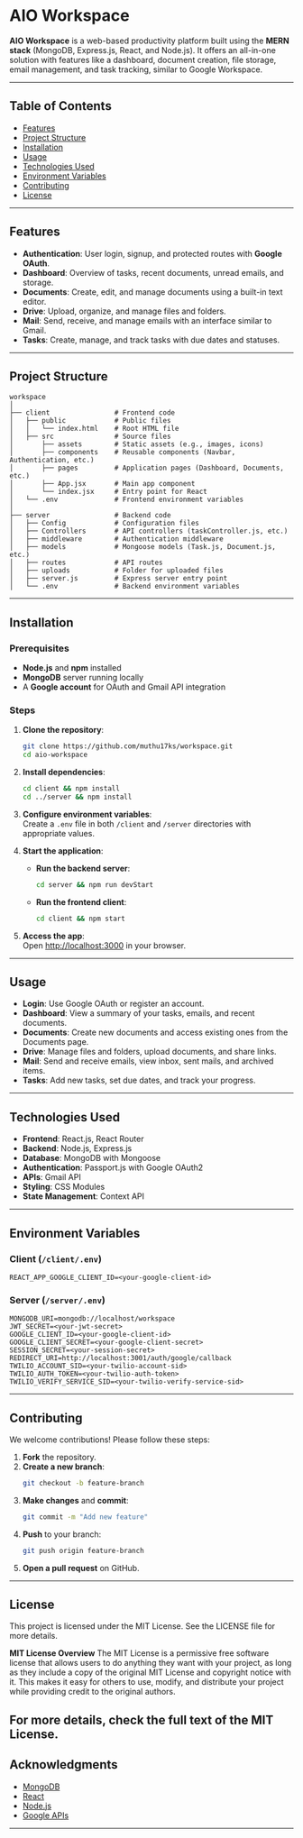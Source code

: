 # **AIO Workspace**

**AIO Workspace** is a web-based productivity platform built using the **MERN stack** (MongoDB, Express.js, React, and Node.js). It offers an all-in-one solution with features like a dashboard, document creation, file storage, email management, and task tracking, similar to Google Workspace.

---

## **Table of Contents**
- [Features](#features)  
- [Project Structure](#project-structure)  
- [Installation](#installation)  
- [Usage](#usage)  
- [Technologies Used](#technologies-used)  
- [Environment Variables](#environment-variables)  
- [Contributing](#contributing)  
- [License](#license)

---

## **Features**
- **Authentication**: User login, signup, and protected routes with **Google OAuth**.  
- **Dashboard**: Overview of tasks, recent documents, unread emails, and storage.  
- **Documents**: Create, edit, and manage documents using a built-in text editor.  
- **Drive**: Upload, organize, and manage files and folders.  
- **Mail**: Send, receive, and manage emails with an interface similar to Gmail.  
- **Tasks**: Create, manage, and track tasks with due dates and statuses.  

---

## **Project Structure**
```plaintext
workspace
│
├── client                # Frontend code
│   ├── public            # Public files
│   │   └── index.html    # Root HTML file
│   ├── src               # Source files
│       ├── assets        # Static assets (e.g., images, icons)
│       ├── components    # Reusable components (Navbar, Authentication, etc.)
│       ├── pages         # Application pages (Dashboard, Documents, etc.)
│       ├── App.jsx       # Main app component
│       └── index.jsx     # Entry point for React
│   └── .env              # Frontend environment variables
│
├── server                # Backend code
│   ├── Config            # Configuration files
│   ├── Controllers       # API controllers (taskController.js, etc.)
│   ├── middleware        # Authentication middleware
│   ├── models            # Mongoose models (Task.js, Document.js, etc.)
│   ├── routes            # API routes
│   ├── uploads           # Folder for uploaded files
│   ├── server.js         # Express server entry point
│   └── .env              # Backend environment variables
```

---

## **Installation**

### **Prerequisites**
- **Node.js** and **npm** installed  
- **MongoDB** server running locally  
- A **Google account** for OAuth and Gmail API integration  

### **Steps**

1. **Clone the repository**:  
   ```bash
   git clone https://github.com/muthu17ks/workspace.git
   cd aio-workspace
   ```

2. **Install dependencies**:  
   ```bash
   cd client && npm install
   cd ../server && npm install
   ```

3. **Configure environment variables**:  
   Create a `.env` file in both `/client` and `/server` directories with appropriate values.

4. **Start the application**:  
   - **Run the backend server**:  
     ```bash
     cd server && npm run devStart
     ```
   - **Run the frontend client**:  
     ```bash
     cd client && npm start
     ```

5. **Access the app**:  
   Open [http://localhost:3000](http://localhost:3000) in your browser.

---

## **Usage**
- **Login**: Use Google OAuth or register an account.  
- **Dashboard**: View a summary of your tasks, emails, and recent documents.  
- **Documents**: Create new documents and access existing ones from the Documents page.  
- **Drive**: Manage files and folders, upload documents, and share links.  
- **Mail**: Send and receive emails, view inbox, sent mails, and archived items.  
- **Tasks**: Add new tasks, set due dates, and track your progress.  

---

## **Technologies Used**
- **Frontend**: React.js, React Router  
- **Backend**: Node.js, Express.js  
- **Database**: MongoDB with Mongoose  
- **Authentication**: Passport.js with Google OAuth2  
- **APIs**: Gmail API  
- **Styling**: CSS Modules  
- **State Management**: Context API  

---

## **Environment Variables**

### **Client (`/client/.env`)**
```plaintext
REACT_APP_GOOGLE_CLIENT_ID=<your-google-client-id>
```

### **Server (`/server/.env`)**
```plaintext
MONGODB_URI=mongodb://localhost/workspace  
JWT_SECRET=<your-jwt-secret>  
GOOGLE_CLIENT_ID=<your-google-client-id>  
GOOGLE_CLIENT_SECRET=<your-google-client-secret>  
SESSION_SECRET=<your-session-secret>  
REDIRECT_URI=http://localhost:3001/auth/google/callback  
TWILIO_ACCOUNT_SID=<your-twilio-account-sid>  
TWILIO_AUTH_TOKEN=<your-twilio-auth-token>  
TWILIO_VERIFY_SERVICE_SID=<your-twilio-verify-service-sid>  
```

---

## **Contributing**

We welcome contributions! Please follow these steps:

1. **Fork** the repository.  
2. **Create a new branch**:  
   ```bash
   git checkout -b feature-branch
   ```
3. **Make changes** and **commit**:  
   ```bash
   git commit -m "Add new feature"
   ```
4. **Push** to your branch:  
   ```bash
   git push origin feature-branch
   ```
5. **Open a pull request** on GitHub.

---

## **License**
This project is licensed under the MIT License. See the LICENSE file for more details.

**MIT License Overview**
The MIT License is a permissive free software license that allows users to do anything they want with your project, as long as they include a copy of the original MIT License and copyright notice with it. This makes it easy for others to use, modify, and distribute your project while providing credit to the original authors.

For more details, check the full text of the MIT License.
---

## **Acknowledgments**
- [MongoDB](https://www.mongodb.com/)  
- [React](https://reactjs.org/)  
- [Node.js](https://nodejs.org/)  
- [Google APIs](https://developers.google.com/)  

---

